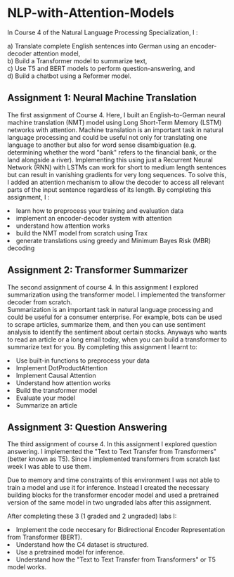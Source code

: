# NLP-with-Attention-Models

In Course 4 of the Natural Language Processing Specialization, I :

a) Translate complete English sentences into German using an encoder-decoder attention model, <br>
b) Build a Transformer model to summarize text, <br>
c) Use T5 and BERT models to perform question-answering, and<br>
d) Build a chatbot using a Reformer model. <br>


## Assignment 1: Neural Machine Translation
The first assignment of Course 4. Here, I built an English-to-German neural machine translation (NMT) model using Long Short-Term Memory (LSTM) networks with attention. Machine translation is an important task in natural language processing and could be useful not only for translating one language to another but also for word sense disambiguation (e.g. determining whether the word "bank" refers to the financial bank, or the land alongside a river). Implementing this using just a Recurrent Neural Network (RNN) with LSTMs can work for short to medium length sentences but can result in vanishing gradients for very long sequences. To solve this, I added an attention mechanism to allow the decoder to access all relevant parts of the input sentence regardless of its length. By completing this assignment, I :

<li>learn how to preprocess your training and evaluation data</li>
<li>implement an encoder-decoder system with attention</li>
<li>understand how attention works</li>
<li>build the NMT model from scratch using Trax</li>
<li>generate translations using greedy and Minimum Bayes Risk (MBR) decoding</li>



## Assignment 2: Transformer Summarizer
The second assignment of course 4. In this assignment I explored summarization using the transformer model. I implemented the transformer decoder from scratch.<br>
Summarization is an important task in natural language processing and could be useful for a consumer enterprise. For example, bots can be used to scrape articles, summarize them, and then you can use sentiment analysis to identify the sentiment about certain stocks. Anyways who wants to read an article or a long email today, when you can build a transformer to summarize text for you. By completing this assignment I learnt to:

<li>Use built-in functions to preprocess your data</li>
<li>Implement DotProductAttention</li>
<li>Implement Causal Attention</li>
<li>Understand how attention works</li>
<li>Build the transformer model</li>
<li>Evaluate your model</li>
<li>Summarize an article</li>



## Assignment 3: Question Answering
The third assignment of course 4. In this assignment I explored question answering. I implemented the "Text to Text Transfer from Transformers" (better known as T5). Since I implemented transformers from scratch last week I was able to use them.

Due to memory and time constraints of this environment I was not able to train a model and use it for inference. Instead I created the necessary building blocks for the transformer encoder model and used a pretrained version of the same model in two ungraded labs after this assignment.

After completing these 3 (1 graded and 2 ungraded) labs I:

<li>Implement the code neccesary for Bidirectional Encoder Representation from Transformer (BERT).</li>
<li>Understand how the C4 dataset is structured.</li>
<li>Use a pretrained model for inference.</li>
<li>Understand how the "Text to Text Transfer from Transformers" or T5 model works.</li>


